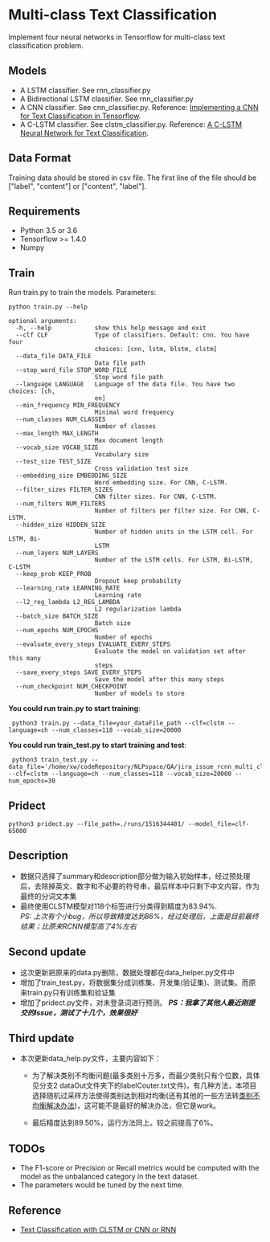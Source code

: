 # Multi-class Text Classification
Implement four neural networks in Tensorflow for multi-class text classification problem.

## Models
* A LSTM classifier. See rnn_classifier.py
* A Bidirectional LSTM classifier. See rnn_classifier.py
* A CNN classifier. See cnn_classifier.py. Reference: [Implementing a CNN for Text Classification in Tensorflow](http://www.wildml.com/2015/12/implementing-a-cnn-for-text-classification-in-tensorflow/).
* A C-LSTM classifier. See clstm_classifier.py. Reference: [A C-LSTM Neural Network for Text Classification](https://arxiv.org/abs/1511.08630).

## Data Format
Training data should be stored in csv file. The first line of the file should be ["label", "content"] or ["content", "label"].

## Requirements

- Python 3.5 or 3.6
- Tensorflow >= 1.4.0
- Numpy

## Train
Run train.py to train the models.
Parameters:
```
python train.py --help
```

```
optional arguments:
  -h, --help            show this help message and exit
  --clf CLF             Type of classifiers. Default: cnn. You have four
                        choices: [cnn, lstm, blstm, clstm]
  --data_file DATA_FILE
                        Data file path
  --stop_word_file STOP_WORD_FILE
                        Stop word file path
  --language LANGUAGE   Language of the data file. You have two choices: [ch,
                        en]
  --min_frequency MIN_FREQUENCY
                        Minimal word frequency
  --num_classes NUM_CLASSES
                        Number of classes
  --max_length MAX_LENGTH
                        Max document length
  --vocab_size VOCAB_SIZE
                        Vocabulary size
  --test_size TEST_SIZE
                        Cross validation test size
  --embedding_size EMBEDDING_SIZE
                        Word embedding size. For CNN, C-LSTM.
  --filter_sizes FILTER_SIZES
                        CNN filter sizes. For CNN, C-LSTM.
  --num_filters NUM_FILTERS
                        Number of filters per filter size. For CNN, C-LSTM.
  --hidden_size HIDDEN_SIZE
                        Number of hidden units in the LSTM cell. For LSTM, Bi-
                        LSTM
  --num_layers NUM_LAYERS
                        Number of the LSTM cells. For LSTM, Bi-LSTM, C-LSTM
  --keep_prob KEEP_PROB
                        Dropout keep probability
  --learning_rate LEARNING_RATE
                        Learning rate
  --l2_reg_lambda L2_REG_LAMBDA
                        L2 regularization lambda
  --batch_size BATCH_SIZE
                        Batch size
  --num_epochs NUM_EPOCHS
                        Number of epochs
  --evaluate_every_steps EVALUATE_EVERY_STEPS
                        Evaluate the model on validation set after this many
                        steps
  --save_every_steps SAVE_EVERY_STEPS
                        Save the model after this many steps
  --num_checkpoint NUM_CHECKPOINT
                        Number of models to store
```
**You could run train.py to start training**:

```
 python3 train.py --data_file=your_dataFile_path --clf=clstm --language=ch --num_classes=118 --vocab_size=20000

```

**You could run train_test.py to start training and test**:
```
 python3 train_test.py --data_file='/home/xw/codeRepository/NLPspace/QA/jira_issue_rcnn_multi_clf/data/SearchRequest_All.xml' --clf=clstm --language=ch --num_classes=118 --vocab_size=20000 --num_epochs=30
```


## Pridect

```
python3 pridect.py --file_path=./runs/1516344401/ --model_file=clf-65000
```

## Description
* 数据只选择了summary和description部分做为输入初始样本，经过预处理后，去除掉英文、数字和不必要的符号串，最后样本中只剩下中文内容，作为最终的分词文本集
* 最终使用CLSTM模型对118个标签进行分类得到精度为83.94%.  
*PS: 上次有个小bug，所以导致精度达到86%，经过处理后，上面是目前最终结果；比原来RCNN模型高了4%左右*

## Second update
* 这次更新把原来的data.py删除，数据处理都在data_helper.py文件中
* 增加了train_test.py，将数据集分成训练集、开发集(验证集)、测试集。而原来train.py只有训练集和验证集
* 增加了pridect.py文件，对未登录词进行预测。
***PS：我拿了其他人最近刚提交的Issue，测试了十几个，效果很好***

## Third update
* 本次更新data_help.py文件，主要内容如下：
  
  * 为了解决类别不均衡问题(最多类别十万多，而最少类别只有个位数，具体见分支2 dataOut文件夹下的labelCouter.txt文件)，有几种方法，本项目选择随机过采样方法使得类别达到相对均衡(还有其他的一些方法转[类别不均衡解决办法](http://blog.csdn.net/heyongluoyao8/article/details/49408131))，这可能不是最好的解决办法，但它是work。
  
  * 最后精度达到89.50%，运行方法同上。较之前提高了6%。


## TODOs
* The F1-score or Precision or Recall metrics would be computed with the model as the unbalanced category in the text dataset. 
* The parameters would be tuned by the next time.

## Reference 
* [Text Classification with CLSTM or CNN or RNN](https://github.com/zackhy/TextClassification)